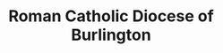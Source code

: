 ---
layout: repo
title: "Roman Catholic Diocese of Burlington"
id: 15951
permalink: repos/15951/
---